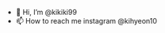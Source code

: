 - 👋 Hi, I’m @kikiki99
- 📫 How to reach me instagram @kihyeon10
<!---
kikiki99/kikiki99 is a ✨ special ✨ repository because its `README.md` (this file) appears on your GitHub profile.
You can click the Preview link to take a look at your changes.
--->
